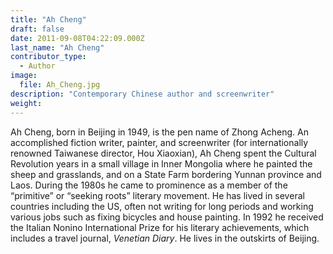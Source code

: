 ```yaml
---
title: "Ah Cheng"
draft: false
date: 2011-09-08T04:22:09.000Z
last_name: "Ah Cheng"
contributor_type:
  - Author
image:
  file: Ah_Cheng.jpg
description: "Contemporary Chinese author and screenwriter"
weight:
---
```


Ah Cheng, born in Beijing in 1949, is the pen name of Zhong Acheng. An accomplished fiction writer, painter, and screenwriter (for internationally renowned Taiwanese director, Hou Xiaoxian), Ah Cheng spent the Cultural Revolution years in a small village in Inner Mongolia where he painted the sheep and grasslands, and on a State Farm bordering Yunnan province and Laos. During the 1980s he came to prominence as a member of the “primitive” or “seeking roots” literary movement. He has lived in several countries including the US, often not writing for long periods and working various jobs such as fixing bicycles and house painting. In 1992 he received the Italian Nonino International Prize for his literary achievements, which includes a travel journal, _Venetian Diary_. He lives in the outskirts of Beijing.


